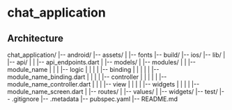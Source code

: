 # chat_application

## Architecture

chat_application/
|-- android/
|-- assets/
|   |-- fonts
|-- build/
|-- ios/
|-- lib/
|   |-- api/
|   |    |-- api_endpoints.dart
|   |-- models/
|   |-- modules/
|   |   |-- module_name
|   |   |   |-- logic
|   |   |   |   |-- binding
|   |   |   |   |   |-- module_name_binding.dart
|   |   |   |   |-- controller
|   |   |   |   |   |-- module_name_controller.dart
|   |   |   |-- view
|   |   |   |   |-- widgets
|   |   |   |   |-- module_name_screen.dart
|   |-- routes/
|   |-- values/
|   |-- widgets/
|-- test/
|-- .gitignore
|-- .metadata
|-- pubspec.yaml
|-- README.md


